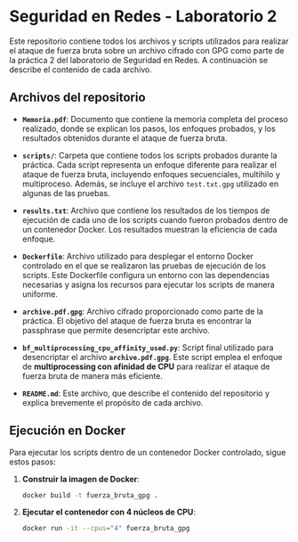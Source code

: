 # Seguridad en Redes - Laboratorio 2

Este repositorio contiene todos los archivos y scripts utilizados para realizar el ataque de fuerza bruta sobre un archivo cifrado con GPG como parte de la práctica 2 del laboratorio de Seguridad en Redes. A continuación se describe el contenido de cada archivo.

## Archivos del repositorio

- **`Memoria.pdf`**: Documento que contiene la memoria completa del proceso realizado, donde se explican los pasos, los enfoques probados, y los resultados obtenidos durante el ataque de fuerza bruta.

- **`scripts/`**: Carpeta que contiene todos los scripts probados durante la práctica. Cada script representa un enfoque diferente para realizar el ataque de fuerza bruta, incluyendo enfoques secuenciales, multihilo y multiproceso. Además, se incluye el archivo `test.txt.gpg` utilizado en algunas de las pruebas.

- **`results.txt`**: Archivo que contiene los resultados de los tiempos de ejecución de cada uno de los scripts cuando fueron probados dentro de un contenedor Docker. Los resultados muestran la eficiencia de cada enfoque.

- **`Dockerfile`**: Archivo utilizado para desplegar el entorno Docker controlado en el que se realizaron las pruebas de ejecución de los scripts. Este Dockerfile configura un entorno con las dependencias necesarias y asigna los recursos para ejecutar los scripts de manera uniforme.

- **`archive.pdf.gpg`**: Archivo cifrado proporcionado como parte de la práctica. El objetivo del ataque de fuerza bruta es encontrar la passphrase que permite desencriptar este archivo.

- **`bf_multiprocessing_cpu_affinity_used.py`**: Script final utilizado para desencriptar el archivo **`archive.pdf.gpg`**. Este script emplea el enfoque de **multiprocessing con afinidad de CPU** para realizar el ataque de fuerza bruta de manera más eficiente.

- **`README.md`**: Este archivo, que describe el contenido del repositorio y explica brevemente el propósito de cada archivo.

## Ejecución en Docker

Para ejecutar los scripts dentro de un contenedor Docker controlado, sigue estos pasos:

1. **Construir la imagen de Docker**:
   ```bash
   docker build -t fuerza_bruta_gpg .

2. **Ejecutar el contenedor con 4 núcleos de CPU**:
    ```bash
    docker run -it --cpus="4" fuerza_bruta_gpg
